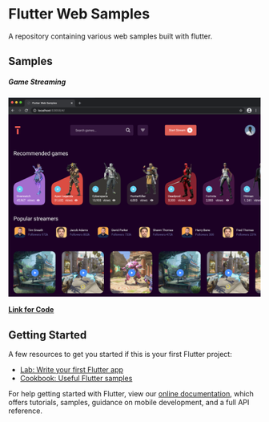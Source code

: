 # Flutter Web Samples

A repository containing various web samples built with flutter.

## Samples

##### Game Streaming
![Desktop Preview](https://github.com/timilehinjegede/flutter-web-samples/blob/master/previews/game_streaming/game_streaming.png)

[**Link for Code**](https://github.com/timilehinjegede/flutter-web-samples/tree/master/lib/game_streaming)

## Getting Started

A few resources to get you started if this is your first Flutter project:

- [Lab: Write your first Flutter app](https://flutter.dev/docs/get-started/codelab)
- [Cookbook: Useful Flutter samples](https://flutter.dev/docs/cookbook)

For help getting started with Flutter, view our
[online documentation](https://flutter.dev/docs), which offers tutorials,
samples, guidance on mobile development, and a full API reference.

